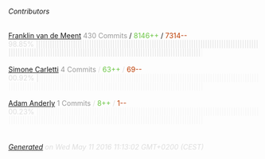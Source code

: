 ###### Contributors
[Franklin van de Meent](https://github.com/fvdm)
<font color="#999">430 Commits</font> / <font color="#6cc644">8146++</font> / <font color="#bd3c00"> 7314--</font>
<font color="#dedede">98.85%&nbsp;<font color="#dedede">|||||||||||||||||||||||||||||||||||||||||||||||||||||||||||||||||||||||||||||||||||||||||||||||||||||||||||||||||||||||||||||||||||||||||||||||||||||||||||||||||||||||||||||||||||</font><font color="#f4f4f4">|</font><br><br>
[Simone Carletti](https://github.com/weppos)
<font color="#999">4 Commits</font> / <font color="#6cc644">63++</font> / <font color="#bd3c00"> 69--</font>
<font color="#dedede">00.92%&nbsp;<font color="#dedede">|</font><font color="#f4f4f4">|||||||||||||||||||||||||||||||||||||||||||||||||||||||||||||||||||||||||||||||||||||||||||||||||||||||||||||||||||||||||||||||||||||||||||||||||||||||||||||||||||||||||||||||||||</font><br><br>
[Adam Anderly](https://github.com/anderly)
<font color="#999">1 Commits</font> / <font color="#6cc644">8++</font> / <font color="#bd3c00"> 1--</font>
<font color="#dedede">00.23%&nbsp;<font color="#dedede"></font><font color="#f4f4f4">||||||||||||||||||||||||||||||||||||||||||||||||||||||||||||||||||||||||||||||||||||||||||||||||||||||||||||||||||||||||||||||||||||||||||||||||||||||||||||||||||||||||||||||||||||</font><br><br>
###### [Generated](https://github.com/jakeleboeuf/contributor) on Wed May 11 2016 11:13:02 GMT+0200 (CEST)